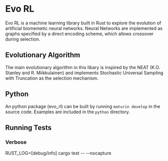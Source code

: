 #  Evo RL

Evo RL is a machine learning library built in Rust to explore the evolution of artificial biomemetic neural networks. Neural Networks are implemented as graphs specified by a direct encoding scheme, which allows crossover during selection. 

## Evolutionary Algorithm

The main evolutionary algorithm in this libary is inspired by the NEAT (K.O. Stanley and  R. Miikkulainen) and implements Stochastic Universal Sampling with Truncation as the selection mechanism. 

## Python
An python package (evo_rl) can be built by running `maturin develop` in the source code. Examples are included in the `python` directory. 

## Running Tests

### Verbose
 RUST_LOG=[debug/info] cargo test -- --nocapture

